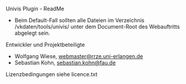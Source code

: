 Univis Plugin - ReadMe


* Beim Default-Fall sollten alle Dateien im Verzeichnis /vkdaten/tools/univis/ unter dem Document-Root
  des Webauftritts abgelegt sein.

Entwickler und Projektbeteiligte
- Wolfgang Wiese, webmaster@rrze.uni-erlangen.de 
- Sebastian Kohn, sebastian.kohn@fau.de

Lizenzbedingungen siehe licence.txt